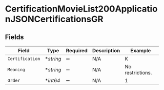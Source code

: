 # CertificationMovieList200ApplicationJSONCertificationsGR


## Fields

| Field              | Type               | Required           | Description        | Example            |
| ------------------ | ------------------ | ------------------ | ------------------ | ------------------ |
| `Certification`    | **string*          | :heavy_minus_sign: | N/A                | K                  |
| `Meaning`          | **string*          | :heavy_minus_sign: | N/A                | No restrictions.   |
| `Order`            | **int64*           | :heavy_minus_sign: | N/A                | 1                  |
